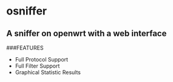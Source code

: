 osniffer
=======
A sniffer on openwrt with a web interface
-----------------------------------------
###FEATURES

* Full Protocol Support
* Full Filter Support
* Graphical Statistic Results
